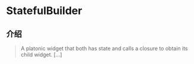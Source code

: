 # StatefulBuilder

## 介绍

> A platonic widget that both has state and calls a closure to obtain its child widget. [...]
